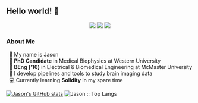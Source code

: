 ## Hello world! 👋

<div align="center">
    <a href="https://twitter.com/jasonkai" target="_blank"><img src="https://img.shields.io/twitter/url?color=blue&label=%40jasonkai&logo=Twitter&style=flat-square&url=https%3A%2F%2Ftwitter.com%2Fjasonkai"></a>
    <a href="https://kaitj.github.io" target="_blank"><img src="https://img.shields.io/twitter/url?color=red&label=Website&style=flat-square&url=https%3A%2F%2Fkaitj.github.io"></a>
    <img src="https://komarev.com/ghpvc/?username=kaitj&style=flat-square">
</div>


### About Me
&nbsp;&nbsp;👨 My name is Jason
<br>
&nbsp;&nbsp;🏫 **PhD Candidate** in Medical Biophysics at Western University
<br>
&nbsp;&nbsp;:school: **BEng ('16)** in Electrical & Biomedical Engineering at McMaster University
<br>
&nbsp;&nbsp;:brain: I develop pipelines and tools to study brain imaging data
<br>
&nbsp;&nbsp;:computer: Currently learning **Solidity** in my spare time
<br>

[![Jason's GitHub stats](https://github-readme-stats.vercel.app/api?username=kaitj&theme=dark)](https://github.com/anuraghazra/github-readme-stats)
<img src="https://github-readme-stats.vercel.app/api/top-langs/?username=kaitj&langs_count=8&theme=algolia&layout=compact" alt="Jason :: Top Langs" />
